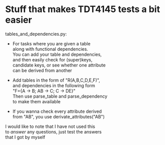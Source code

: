 # Stuff that makes TDT4145 tests a bit easier #  
  
tables_and_dependencies.py:
- For tasks where you are given a table  
along with functional dependencies.  
You can add your table and dependencies,  
and then easily check for (super)keys,  
candidate keys, or see whether one attribute  
can be derived from another
  
- Add tables in the form of "R(A,B,C,D,E,F)",  
and dependencies in the following form  
"F={A -> B; AB -> C; C -> DE}"  
Then use parse_table and parse_dependency  
to make them available  
  
- If you wanna check every attribute derived  
from "AB", you use derivate_attributes("AB")
  
  
  
I would like to note that I have not used this  
to *answer* any questions, just test the answers  
that I got by myself
